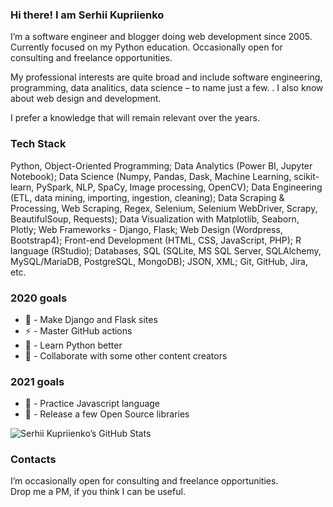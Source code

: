 ### Hi there! I am Serhii Kupriienko

I’m a software engineer and blogger doing web development since 2005.
Currently focused on my Python education.
Occasionally open for consulting and freelance opportunities. 

My professional interests are quite broad and include software engineering, programming, data analitics, data science
 – to name just a few. .
I also know about web design and development.

I prefer a knowledge that will remain relevant over the years. 

### Tech Stack

Python, Object-Oriented Programming; 
Data Analytics (Power BI, Jupyter Notebook); 
Data Science (Numpy, Pandas, Dask, Machine Learning, scikit-learn, PySpark, NLP, SpaCy, Image processing, OpenCV); 
Data Engineering (ETL, data mining, importing, ingestion, cleaning); 
Data Scraping & Processing, Web Scraping, Regex, Selenium, Selenium WebDriver, Scrapy, BeautifulSoup, Requests); 
Data Visualization with Matplotlib, Seaborn, Plotly; 
Web Frameworks - Django, Flask; 
Web Design (Wordpress, Bootstrap4);
Front-end Development (HTML, CSS, JavaScript, PHP); 
R language (RStudio);
Databases, SQL (SQLite, MS SQL Server, SQLAlchemy, MySQL/MariaDB, PostgreSQL, MongoDB); 
JSON, XML; 
Git, GitHub, Jira, etc.

### 2020 goals

- 🔮 - Make Django and Flask sites
- ⚡ - Master GitHub actions
- 🦋 - Learn Python better 
- 👯 - Collaborate with some other content creators
 
### 2021 goals 

- 💎 - Practice Javascript language
- 🥅 - Release a few Open Source libraries

<img alt="Serhii Kupriienko’s GitHub Stats" src="https://github-readme-stats.vercel.app/api?username=skupriienko&show_icons=true&hide-border=true"/>
 
### Contacts

I’m occasionally open for consulting and freelance opportunities.<br/>
Drop me a PM, if you think I can be useful.

[kuprienko]: https://kuprienko.info
[linkedin]: https://linkedin.com/in/serhii-kupriienko
